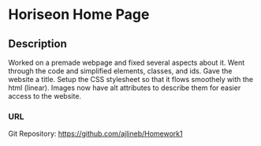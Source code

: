 # Horiseon Home Page

## Description
Worked on a premade webpage and fixed several aspects about it.
Went through the code and simplified elements, classes, and ids.
Gave the website a title.
Setup the CSS stylesheet so that it flows smoothely with the html (linear).
Images now have alt attributes to describe them for easier access to the website.

### URL
Git Repository: https://github.com/ajlineb/Homework1
